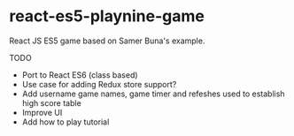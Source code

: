 # react-es5-playnine-game
React JS ES5 game based on Samer Buna's example.

TODO
- Port to React ES6 (class based)
- Use case for adding Redux store support?
- Add username game names, game timer and refeshes used to establish high score table
- Improve UI
- Add how to play tutorial
